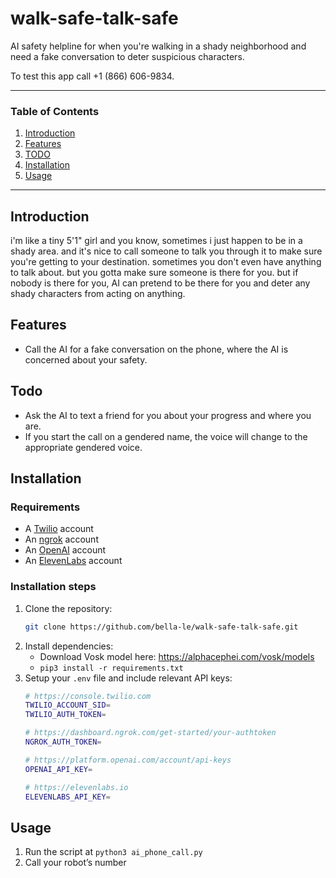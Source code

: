 # walk-safe-talk-safe
AI safety helpline for when you're walking in a shady neighborhood and need a fake conversation to deter suspicious characters.

To test this app call +1 (866) 606-9834.

---

### Table of Contents
1. [Introduction](#introduction)
2. [Features](#features)
3. [TODO](#todo)
4. [Installation](#installation)
5. [Usage](#usage)

---

## Introduction
i'm like a tiny 5'1" girl and you know, sometimes i just happen to be in a shady area. and it's nice to call someone to talk you through it to make sure you're getting to your destination. sometimes you don't even have anything to talk about. but you gotta make sure someone is there for you. but if nobody is there for you, AI can pretend to be there for you and deter any shady characters from acting on anything.

## Features
* Call the AI for a fake conversation on the phone, where the AI is concerned about your safety.

## Todo
* Ask the AI to text a friend for you about your progress and where you are.
* If you start the call on a gendered name, the voice will change to the appropriate gendered voice.

## Installation
### Requirements
* A [Twilio](https://twilio.com/) account
* An [ngrok](ngrok.com) account
* An [OpenAI](https://platform.openai.com/) account
* An [ElevenLabs](https://elevenlabs.io/) account

### Installation steps
1. Clone the repository:
   ```bash
   git clone https://github.com/bella-le/walk-safe-talk-safe.git
   ```
2. Install dependencies:
    * Download Vosk model here: https://alphacephei.com/vosk/models
    * `pip3 install -r requirements.txt`
3. Setup your `.env` file and include relevant API keys:
    ```bash
    # https://console.twilio.com
    TWILIO_ACCOUNT_SID=
    TWILIO_AUTH_TOKEN=

    # https://dashboard.ngrok.com/get-started/your-authtoken
    NGROK_AUTH_TOKEN=

    # https://platform.openai.com/account/api-keys
    OPENAI_API_KEY=

    # https://elevenlabs.io
    ELEVENLABS_API_KEY=
    ```

## Usage
1. Run the script at `python3 ai_phone_call.py` 
2. Call your robot’s number